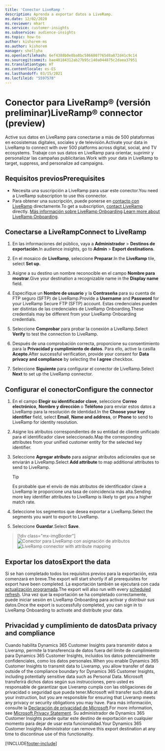```yaml
---
title: 'Conector LiveRamp '
description: Aprenda a exportar datos a LiveRamp.
ms.date: 12/02/2020
ms.reviewer: mhart
ms.service: customer-insights
ms.subservice: audience-insights
ms.topic: how-to
author: kishorem-ms
ms.author: kishorem
manager: shellyha
ms.openlocfilehash: 6ef4388b0e8ba8bc5866807765d8a872d41c9c14
ms.sourcegitcommit: bae40184312ab27b95c140a044875c2daea37951
ms.translationtype: HT
ms.contentlocale: es-ES
ms.lasthandoff: 03/15/2021
ms.locfileid: "5597578"
---
```

# <a name="liverampreg-connector-preview"></a><span data-ttu-id="5b1ec-103">Conector para LiveRamp&reg; (versión preliminar)</span><span class="sxs-lookup"><span data-stu-id="5b1ec-103">LiveRamp&reg; connector (preview)</span></span>

<span data-ttu-id="5b1ec-104">Active sus datos en LiveRamp para conectarse a más de 500 plataformas en ecosistemas digitales, sociales y de televisión.</span><span class="sxs-lookup"><span data-stu-id="5b1ec-104">Activate your data in LiveRamp to connect with over 500 platforms across digital, social, and TV ecosystems.</span></span> <span data-ttu-id="5b1ec-105">Trabaje con sus datos en LiveRamp para orientar, suprimir y personalizar las campañas publicitarias.</span><span class="sxs-lookup"><span data-stu-id="5b1ec-105">Work with your data in LiveRamp to target, suppress, and personalize ad campaigns.</span></span>

## <a name="prerequisites"></a><span data-ttu-id="5b1ec-106">Requisitos previos</span><span class="sxs-lookup"><span data-stu-id="5b1ec-106">Prerequisites</span></span>

- <span data-ttu-id="5b1ec-107">Necesita una suscripción a LiveRamp para usar este conector.</span><span class="sxs-lookup"><span data-stu-id="5b1ec-107">You need a LiveRamp subscription to use this connector.</span></span>
- <span data-ttu-id="5b1ec-108">Para obtener una suscripción, puede ponerse en [contacto con LiveRamp](https://liveramp.com/contact/) directamente.</span><span class="sxs-lookup"><span data-stu-id="5b1ec-108">To get a subscription, [contact LiveRamp](https://liveramp.com/contact/) directly.</span></span> <span data-ttu-id="5b1ec-109">[Más información sobre LiveRamp Onboarding](https://liveramp.com/our-platform/data-onboarding/).</span><span class="sxs-lookup"><span data-stu-id="5b1ec-109">[Learn more about LiveRamp Onboarding](https://liveramp.com/our-platform/data-onboarding/).</span></span>

## <a name="connect-to-liveramp"></a><span data-ttu-id="5b1ec-110">Conectarse a LiveRamp</span><span class="sxs-lookup"><span data-stu-id="5b1ec-110">Connect to LiveRamp</span></span>

1. <span data-ttu-id="5b1ec-111">En las informaciones del público, vaya a **Administrador** > **Destinos de exportación**.</span><span class="sxs-lookup"><span data-stu-id="5b1ec-111">In audience insights, go to **Admin** > **Export destinations**.</span></span>

1. <span data-ttu-id="5b1ec-112">En el mosaico de **LiveRamp**, seleccione **Preparar**.</span><span class="sxs-lookup"><span data-stu-id="5b1ec-112">In the **LiveRamp** tile, select **Set up**.</span></span>

1. <span data-ttu-id="5b1ec-113">Asigne a su destino un nombre reconocible en el campo **Nombre para mostrar**.</span><span class="sxs-lookup"><span data-stu-id="5b1ec-113">Give your destination a recognizable name in the **Display name** field.</span></span>

1. <span data-ttu-id="5b1ec-114">Especifique un **Nombre de usuario** y la **Contraseña** para su cuenta de FTP seguro (SFTP) de LiveRamp.</span><span class="sxs-lookup"><span data-stu-id="5b1ec-114">Provide a **Username** and **Password** for your LiveRamp Secure FTP (SFTP) account.</span></span>
<span data-ttu-id="5b1ec-115">Estas credenciales pueden ser distintas de las credenciales de LiveRamp Onboarding.</span><span class="sxs-lookup"><span data-stu-id="5b1ec-115">These credentials may be different from your LiveRamp Onboarding credentials.</span></span>

1. <span data-ttu-id="5b1ec-116">Seleccione **Comprobar** para probar la conexión a LiveRamp.</span><span class="sxs-lookup"><span data-stu-id="5b1ec-116">Select **Verify** to test the connection to LiveRamp.</span></span>

1. <span data-ttu-id="5b1ec-117">Después de una comprobación correcta, proporcione su consentimiento para la **Privacidad y cumplimiento de datos**. Para ello, active la casilla **Acepto**.</span><span class="sxs-lookup"><span data-stu-id="5b1ec-117">After successful verification, provide your consent for **Data privacy and compliance** by selecting the **I agree** checkbox.</span></span>

1. <span data-ttu-id="5b1ec-118">Seleccione **Siguiente** para configurar el conector de LiveRamp.</span><span class="sxs-lookup"><span data-stu-id="5b1ec-118">Select **Next** to set up the LiveRamp connector.</span></span>

## <a name="configure-the-connector"></a><span data-ttu-id="5b1ec-119">Configurar el conector</span><span class="sxs-lookup"><span data-stu-id="5b1ec-119">Configure the connector</span></span>

1. <span data-ttu-id="5b1ec-120">En el campo **Elegir su identificador clave**, seleccione **Correo electrónico**, **Nombre y dirección** o **Teléfono** para enviar estos datos a LiveRamp para la resolución de identidad.</span><span class="sxs-lookup"><span data-stu-id="5b1ec-120">In the **Choose your key identifier** field, select **Email**,  **Name and address**, or **Phone** to send to LiveRamp for identity resolution.</span></span>

1. <span data-ttu-id="5b1ec-121">Asigne los atributos correspondientes de su entidad de cliente unificado para el identificador clave seleccionado.</span><span class="sxs-lookup"><span data-stu-id="5b1ec-121">Map the corresponding attributes from your unified customer entity for the selected key identifier.</span></span>

1. <span data-ttu-id="5b1ec-122">Seleccione **Agregar atributo** para asignar atributos adicionales que se enviarán a LiveRamp.</span><span class="sxs-lookup"><span data-stu-id="5b1ec-122">Select **Add attribute** to map additional attributes to send to LiveRamp.</span></span>

   > [!TIP]
   > <span data-ttu-id="5b1ec-123">Es probable que el envío de más atributos de identificador clave a LiveRamp le proporcione una tasa de coincidencia más alta.</span><span class="sxs-lookup"><span data-stu-id="5b1ec-123">Sending more key identifier attributes to LiveRamp is likely to get you a higher match rate.</span></span>

1. <span data-ttu-id="5b1ec-124">Seleccione los segmentos que desea exportar a LiveRamp.</span><span class="sxs-lookup"><span data-stu-id="5b1ec-124">Select the segments you want to export to LiveRamp.</span></span>

1. <span data-ttu-id="5b1ec-125">Seleccione **Guardar**.</span><span class="sxs-lookup"><span data-stu-id="5b1ec-125">Select **Save**.</span></span>

> [!div class="mx-imgBorder"]
> <span data-ttu-id="5b1ec-126">![Conector para LiveRamp con asignación de atributos](media/export-liveramp-segments.png "Conector para LiveRamp con asignación de atributos")</span><span class="sxs-lookup"><span data-stu-id="5b1ec-126">![LiveRamp connector with attribute mapping](media/export-liveramp-segments.png "LiveRamp connector with attribute mapping")</span></span>

## <a name="export-the-data"></a><span data-ttu-id="5b1ec-127">Exportar los datos</span><span class="sxs-lookup"><span data-stu-id="5b1ec-127">Export the data</span></span>

<span data-ttu-id="5b1ec-128">Si se han completado todos los requisitos previos para la exportación, esta comenzará en breve.</span><span class="sxs-lookup"><span data-stu-id="5b1ec-128">The export will start shortly if all prerequisites for export have been completed.</span></span> <span data-ttu-id="5b1ec-129">La exportación también se ejecutará con cada [actualización programada](system.md#schedule-tab).</span><span class="sxs-lookup"><span data-stu-id="5b1ec-129">The export will also run with every [scheduled refresh](system.md#schedule-tab).</span></span>
<span data-ttu-id="5b1ec-130">Una vez que la exportación se ha completado correctamente, puede iniciar sesión en LiveRamp Onboarding para activar y distribuir sus datos.</span><span class="sxs-lookup"><span data-stu-id="5b1ec-130">Once the export is successfully completed, you can sign in to LiveRamp Onboarding to activate and distribute your data.</span></span>

## <a name="data-privacy-and-compliance"></a><span data-ttu-id="5b1ec-131">Privacidad y cumplimiento de datos</span><span class="sxs-lookup"><span data-stu-id="5b1ec-131">Data privacy and compliance</span></span>

<span data-ttu-id="5b1ec-132">Cuando habilita Dynamics 365 Customer Insights para transmitir datos a Liveramp, permite la transferencia de datos fuera del límite de cumplimiento para Dynamics 365 Customer Insights, incluidos los datos potencialmente confidenciales, como los datos personales.</span><span class="sxs-lookup"><span data-stu-id="5b1ec-132">When you enable Dynamics 365 Customer Insights to transmit data to Liveramp, you allow transfer of data outside of the compliance boundary for Dynamics 365 Customer Insights, including potentially sensitive data such as Personal Data.</span></span> <span data-ttu-id="5b1ec-133">Microsoft transferirá dichos datos según sus instrucciones, pero usted es responsable de garantizar que Liveramp cumpla con las obligaciones de privacidad o seguridad que pueda tener.</span><span class="sxs-lookup"><span data-stu-id="5b1ec-133">Microsoft will transfer such data at your instruction, but you are responsible for ensuring that Liveramp meets any privacy or security obligations you may have.</span></span> <span data-ttu-id="5b1ec-134">Para más información, consulte la [Declaración de privacidad de Microsoft](https://go.microsoft.com/fwlink/?linkid=396732).</span><span class="sxs-lookup"><span data-stu-id="5b1ec-134">For more information, see [Microsoft Privacy Statement](https://go.microsoft.com/fwlink/?linkid=396732).</span></span>
<span data-ttu-id="5b1ec-135">Su administrador de Dynamics 365 Customer Insights puede quitar este destino de exportación en cualquier momento para dejar de usar esta funcionalidad.</span><span class="sxs-lookup"><span data-stu-id="5b1ec-135">Your Dynamics 365 Customer Insights Administrator can remove this export destination at any time to discontinue use of this functionality.</span></span>

[!INCLUDE[footer-include](../includes/footer-banner.md)]